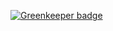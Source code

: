 
[![Greenkeeper badge](https://badges.greenkeeper.io/dreambo8563/webrtc-fe.svg)](https://greenkeeper.io/)

